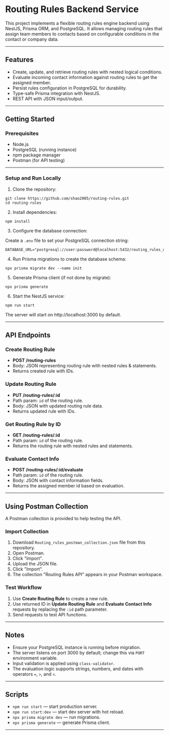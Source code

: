 # Routing Rules Backend Service

This project implements a flexible routing rules engine backend using NestJS, Prisma ORM, and PostgreSQL. It allows managing routing rules that assign team members to contacts based on configurable conditions in the contact or company data.

---

## Features

- Create, update, and retrieve routing rules with nested logical conditions.
- Evaluate incoming contact information against routing rules to get the assigned member.
- Persist rules configuration in PostgreSQL for durability.
- Type-safe Prisma integration with NestJS.
- REST API with JSON input/output.

---

## Getting Started

### Prerequisites

- Node.js
- PostgreSQL (running instance)
- npm package manager
- Postman (for API testing)

---

### Setup and Run Locally

1. Clone the repository:

```
git clone https://github.com/shao2005/routing-rules.git
cd routing-rules
```

2. Install dependencies:

```
npm install
```

3. Configure the database connection:

Create a `.env` file to set your PostgreSQL connection string:

```
DATABASE_URL="postgresql://user:password@localhost:5432/routing_rules_db"
```

4. Run Prisma migrations to create the database schema:

```
npx prisma migrate dev --name init
```

5. Generate Prisma client (if not done by migrate):

```
npx prisma generate
```

6. Start the NestJS service:

```
npm run start
```

The server will start on http://localhost:3000 by default.

---

## API Endpoints

### Create Routing Rule

- **POST /routing-rules**
- Body: JSON representing routing rule with nested rules & statements.
- Returns created rule with IDs.

### Update Routing Rule

- **PUT /routing-rules/:id**
- Path param: `id` of the routing rule.
- Body: JSON with updated routing rule data.
- Returns updated rule with IDs.

### Get Routing Rule by ID

- **GET /routing-rules/:id**
- Path param: `id` of the routing rule.
- Returns the routing rule with nested rules and statements.

### Evaluate Contact Info

- **POST /routing-rules/:id/evaluate**
- Path param: `id` of the routing rule.
- Body: JSON with contact information fields.
- Returns the assigned member id based on evaluation.

---

## Using Postman Collection

A Postman collection is provided to help testing the API.

### Import Collection

1. Download `Routing_rules_postman_collection.json` file from this repository.
2. Open Postman.
3. Click "Import".
4. Upload the JSON file.
5. Click "Import".
6. The collection "Routing Rules API" appears in your Postman workspace.

### Test Workflow

1. Use **Create Routing Rule** to create a new rule.
2. Use returned ID in **Update Routing Rule** and **Evaluate Contact Info** requests by replacing the `:id` path parameter.
3. Send requests to test API functions.

---

## Notes

- Ensure your PostgreSQL instance is running before migration.
- The server listens on port 3000 by default; change this via `PORT` environment variable.
- Input validation is applied using `class-validator`.
- The evaluation logic supports strings, numbers, and dates with operators `=`, `>`, and `<`.

---

## Scripts

- `npm run start` — start production server.
- `npm run start:dev` — start dev server with hot reload.
- `npx prisma migrate dev` — run migrations.
- `npx prisma generate` — generate Prisma client.

---
